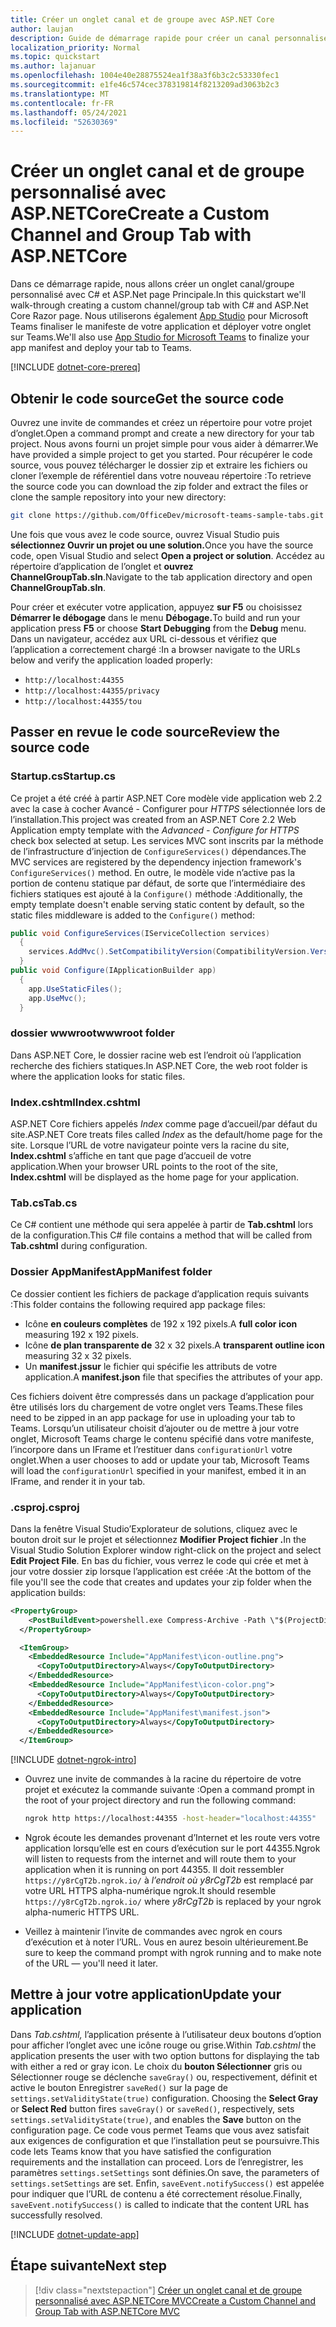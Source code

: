 ```yaml
---
title: Créer un onglet canal et de groupe avec ASP.NET Core
author: laujan
description: Guide de démarrage rapide pour créer un canal personnalisé et un onglet de groupe avec ASP.NET Core.
localization_priority: Normal
ms.topic: quickstart
ms.author: lajanuar
ms.openlocfilehash: 1004e40e28875524ea1f38a3f6b3c2c53330fec1
ms.sourcegitcommit: e1fe46c574cec378319814f8213209ad3063b2c3
ms.translationtype: MT
ms.contentlocale: fr-FR
ms.lasthandoff: 05/24/2021
ms.locfileid: "52630369"
---
```

# <a name="create-a-custom-channel-and-group-tab-with-aspnetcore"></a><span data-ttu-id="d07d2-103">Créer un onglet canal et de groupe personnalisé avec ASP.NETCore</span><span class="sxs-lookup"><span data-stu-id="d07d2-103">Create a Custom Channel and Group Tab with ASP.NETCore</span></span>

<span data-ttu-id="d07d2-104">Dans ce démarrage rapide, nous allons créer un onglet canal/groupe personnalisé avec C# et ASP.Net page Principale.</span><span class="sxs-lookup"><span data-stu-id="d07d2-104">In this quickstart we'll walk-through creating a custom channel/group tab with C# and ASP.Net Core Razor page.</span></span> <span data-ttu-id="d07d2-105">Nous utiliserons également [App Studio](~/concepts/build-and-test/app-studio-overview.md) pour Microsoft Teams finaliser le manifeste de votre application et déployer votre onglet sur Teams.</span><span class="sxs-lookup"><span data-stu-id="d07d2-105">We'll also use [App Studio for Microsoft Teams](~/concepts/build-and-test/app-studio-overview.md) to finalize your app manifest and deploy your tab to Teams.</span></span>

[!INCLUDE [dotnet-core-prereq](~/includes/tabs/dotnet-core-prereq.md)]

## <a name="get-the-source-code"></a><span data-ttu-id="d07d2-106">Obtenir le code source</span><span class="sxs-lookup"><span data-stu-id="d07d2-106">Get the source code</span></span>

<span data-ttu-id="d07d2-107">Ouvrez une invite de commandes et créez un répertoire pour votre projet d’onglet.</span><span class="sxs-lookup"><span data-stu-id="d07d2-107">Open a command prompt and create a new directory for your tab project.</span></span> <span data-ttu-id="d07d2-108">Nous avons fourni un projet simple pour vous aider à démarrer.</span><span class="sxs-lookup"><span data-stu-id="d07d2-108">We have provided a simple project to get you started.</span></span> <span data-ttu-id="d07d2-109">Pour récupérer le code source, vous pouvez télécharger le dossier zip et extraire les fichiers ou cloner l’exemple de référentiel dans votre nouveau répertoire :</span><span class="sxs-lookup"><span data-stu-id="d07d2-109">To retrieve the source code you can download the zip folder and extract the files or clone the sample repository into your new directory:</span></span>

```bash
git clone https://github.com/OfficeDev/microsoft-teams-sample-tabs.git
```

<span data-ttu-id="d07d2-110">Une fois que vous avez le code source, ouvrez Visual Studio puis **sélectionnez Ouvrir un projet ou une solution.**</span><span class="sxs-lookup"><span data-stu-id="d07d2-110">Once you have the source code, open Visual Studio and select **Open a project or solution**.</span></span> <span data-ttu-id="d07d2-111">Accédez au répertoire d’application de l’onglet et **ouvrez ChannelGroupTab.sln**.</span><span class="sxs-lookup"><span data-stu-id="d07d2-111">Navigate to the tab application directory and open **ChannelGroupTab.sln**.</span></span>

<span data-ttu-id="d07d2-112">Pour créer et exécuter votre application, appuyez **sur F5** ou choisissez **Démarrer le débogage** dans le menu **Débogage.**</span><span class="sxs-lookup"><span data-stu-id="d07d2-112">To build and run your application press **F5** or choose **Start Debugging** from the **Debug** menu.</span></span> <span data-ttu-id="d07d2-113">Dans un navigateur, accédez aux URL ci-dessous et vérifiez que l’application a correctement chargé :</span><span class="sxs-lookup"><span data-stu-id="d07d2-113">In a browser navigate to the URLs below and verify the application loaded properly:</span></span>

- `http://localhost:44355`
- `http://localhost:44355/privacy`
- `http://localhost:44355/tou`

## <a name="review-the-source-code"></a><span data-ttu-id="d07d2-114">Passer en revue le code source</span><span class="sxs-lookup"><span data-stu-id="d07d2-114">Review the source code</span></span>

### <a name="startupcs"></a><span data-ttu-id="d07d2-115">Startup.cs</span><span class="sxs-lookup"><span data-stu-id="d07d2-115">Startup.cs</span></span>

<span data-ttu-id="d07d2-116">Ce projet a été créé à partir ASP.NET Core modèle vide application web 2.2 avec la case à cocher Avancé - Configurer pour *HTTPS* sélectionnée lors de l’installation.</span><span class="sxs-lookup"><span data-stu-id="d07d2-116">This project was created from an ASP.NET Core 2.2 Web Application empty template with the *Advanced - Configure for HTTPS* check box selected at setup.</span></span> <span data-ttu-id="d07d2-117">Les services MVC sont inscrits par la méthode de l’infrastructure d’injection de `ConfigureServices()` dépendances.</span><span class="sxs-lookup"><span data-stu-id="d07d2-117">The MVC services are registered by the dependency injection framework's `ConfigureServices()` method.</span></span> <span data-ttu-id="d07d2-118">En outre, le modèle vide n’active pas la portion de contenu statique par défaut, de sorte que l’intermédiaire des fichiers statiques est ajouté à la `Configure()` méthode :</span><span class="sxs-lookup"><span data-stu-id="d07d2-118">Additionally, the empty template doesn't enable serving static content by default, so the static files middleware is added to the `Configure()` method:</span></span>

```csharp
public void ConfigureServices(IServiceCollection services)
  {
    services.AddMvc().SetCompatibilityVersion(CompatibilityVersion.Version_2_2);
  }
public void Configure(IApplicationBuilder app)
  {
    app.UseStaticFiles();
    app.UseMvc();
  }
```

### <a name="wwwroot-folder"></a><span data-ttu-id="d07d2-119">dossier wwwroot</span><span class="sxs-lookup"><span data-stu-id="d07d2-119">wwwroot folder</span></span>

<span data-ttu-id="d07d2-120">Dans ASP.NET Core, le dossier racine web est l’endroit où l’application recherche des fichiers statiques.</span><span class="sxs-lookup"><span data-stu-id="d07d2-120">In ASP.NET Core, the web root folder is where the application looks for static files.</span></span>

### <a name="indexcshtml"></a><span data-ttu-id="d07d2-121">Index.cshtml</span><span class="sxs-lookup"><span data-stu-id="d07d2-121">Index.cshtml</span></span>

<span data-ttu-id="d07d2-122">ASP.NET Core fichiers appelés *Index* comme page d’accueil/par défaut du site.</span><span class="sxs-lookup"><span data-stu-id="d07d2-122">ASP.NET Core treats files called *Index* as the default/home page for the site.</span></span> <span data-ttu-id="d07d2-123">Lorsque l’URL de votre navigateur pointe vers la racine du site, **Index.cshtml** s’affiche en tant que page d’accueil de votre application.</span><span class="sxs-lookup"><span data-stu-id="d07d2-123">When your browser URL points to the root of the site, **Index.cshtml** will be displayed as the home page for your application.</span></span>

### <a name="tabcs"></a><span data-ttu-id="d07d2-124">Tab.cs</span><span class="sxs-lookup"><span data-stu-id="d07d2-124">Tab.cs</span></span>

<span data-ttu-id="d07d2-125">Ce C# contient une méthode qui sera appelée à partir de **Tab.cshtml** lors de la configuration.</span><span class="sxs-lookup"><span data-stu-id="d07d2-125">This C# file contains a method that will be called from **Tab.cshtml** during configuration.</span></span>

### <a name="appmanifest-folder"></a><span data-ttu-id="d07d2-126">Dossier AppManifest</span><span class="sxs-lookup"><span data-stu-id="d07d2-126">AppManifest folder</span></span>

<span data-ttu-id="d07d2-127">Ce dossier contient les fichiers de package d’application requis suivants :</span><span class="sxs-lookup"><span data-stu-id="d07d2-127">This folder contains the following required app package files:</span></span>

- <span data-ttu-id="d07d2-128">Icône **en couleurs complètes** de 192 x 192 pixels.</span><span class="sxs-lookup"><span data-stu-id="d07d2-128">A **full color icon** measuring 192 x 192 pixels.</span></span>
- <span data-ttu-id="d07d2-129">Icône **de plan transparente de** 32 x 32 pixels.</span><span class="sxs-lookup"><span data-stu-id="d07d2-129">A **transparent outline icon** measuring 32 x 32 pixels.</span></span>
- <span data-ttu-id="d07d2-130">Un **manifest.jssur** le fichier qui spécifie les attributs de votre application.</span><span class="sxs-lookup"><span data-stu-id="d07d2-130">A **manifest.json** file that specifies the attributes of your app.</span></span>

<span data-ttu-id="d07d2-131">Ces fichiers doivent être compressés dans un package d’application pour être utilisés lors du chargement de votre onglet vers Teams.</span><span class="sxs-lookup"><span data-stu-id="d07d2-131">These files need to be zipped in an app package for use in uploading your tab to Teams.</span></span> <span data-ttu-id="d07d2-132">Lorsqu’un utilisateur choisit d’ajouter ou de mettre à jour votre onglet, Microsoft Teams charge le contenu spécifié dans votre manifeste, l’incorpore dans un IFrame et l’restituer dans `configurationUrl` votre onglet.</span><span class="sxs-lookup"><span data-stu-id="d07d2-132">When a user chooses to add or update your tab, Microsoft Teams will load the `configurationUrl` specified in your manifest, embed it in an IFrame, and render it in your tab.</span></span>

### <a name="csproj"></a><span data-ttu-id="d07d2-133">.csproj</span><span class="sxs-lookup"><span data-stu-id="d07d2-133">.csproj</span></span>

<span data-ttu-id="d07d2-134">Dans la fenêtre Visual Studio’Explorateur de solutions, cliquez avec le bouton droit sur le projet et sélectionnez **Modifier Project fichier .**</span><span class="sxs-lookup"><span data-stu-id="d07d2-134">In the Visual Studio Solution Explorer window right-click on the project and select **Edit Project File**.</span></span> <span data-ttu-id="d07d2-135">En bas du fichier, vous verrez le code qui crée et met à jour votre dossier zip lorsque l’application est créée :</span><span class="sxs-lookup"><span data-stu-id="d07d2-135">At the bottom of the file you'll see the code that creates and updates your zip folder when the application builds:</span></span>

```xml
<PropertyGroup>
    <PostBuildEvent>powershell.exe Compress-Archive -Path \"$(ProjectDir)AppManifest\*\" -DestinationPath \"$(TargetDir)tab.zip\" -Force</PostBuildEvent>
  </PropertyGroup>

  <ItemGroup>
    <EmbeddedResource Include="AppManifest\icon-outline.png">
      <CopyToOutputDirectory>Always</CopyToOutputDirectory>
    </EmbeddedResource>
    <EmbeddedResource Include="AppManifest\icon-color.png">
      <CopyToOutputDirectory>Always</CopyToOutputDirectory>
    </EmbeddedResource>
    <EmbeddedResource Include="AppManifest\manifest.json">
      <CopyToOutputDirectory>Always</CopyToOutputDirectory>
    </EmbeddedResource>
  </ItemGroup>
```

[!INCLUDE [dotnet-ngrok-intro](~/includes/tabs/dotnet-ngrok-intro.md)]

- <span data-ttu-id="d07d2-136">Ouvrez une invite de commandes à la racine du répertoire de votre projet et exécutez la commande suivante :</span><span class="sxs-lookup"><span data-stu-id="d07d2-136">Open a command prompt in the root of your project directory and run the following command:</span></span>

    ```bash
    ngrok http https://localhost:44355 -host-header="localhost:44355"
    ```

- <span data-ttu-id="d07d2-137">Ngrok écoute les demandes provenant d’Internet et les route vers votre application lorsqu’elle est en cours d’exécution sur le port 44355.</span><span class="sxs-lookup"><span data-stu-id="d07d2-137">Ngrok will listen to requests from the internet and will route them to your application when it is running on port 44355.</span></span> <span data-ttu-id="d07d2-138">Il doit ressembler `https://y8rCgT2b.ngrok.io/` à *l’endroit où y8rCgT2b* est remplacé par votre URL HTTPS alpha-numérique ngrok.</span><span class="sxs-lookup"><span data-stu-id="d07d2-138">It should resemble `https://y8rCgT2b.ngrok.io/` where *y8rCgT2b* is replaced by your ngrok alpha-numeric HTTPS URL.</span></span>

- <span data-ttu-id="d07d2-139">Veillez à maintenir l’invite de commandes avec ngrok en cours d’exécution et à noter l’URL. Vous en aurez besoin ultérieurement.</span><span class="sxs-lookup"><span data-stu-id="d07d2-139">Be sure to keep the command prompt with ngrok running and to make note of the URL — you'll need it later.</span></span>

## <a name="update-your-application"></a><span data-ttu-id="d07d2-140">Mettre à jour votre application</span><span class="sxs-lookup"><span data-stu-id="d07d2-140">Update your application</span></span>

<span data-ttu-id="d07d2-141">Dans *Tab.cshtml,* l’application présente à l’utilisateur deux boutons d’option pour afficher l’onglet avec une icône rouge ou grise.</span><span class="sxs-lookup"><span data-stu-id="d07d2-141">Within *Tab.cshtml* the application presents the user with two option buttons for displaying the tab with either a red or gray icon.</span></span> <span data-ttu-id="d07d2-142">Le choix du  **bouton Sélectionner** gris ou Sélectionner rouge se déclenche `saveGray()` ou, respectivement, définit et active le bouton Enregistrer `saveRed()` sur la page de `settings.setValidityState(true)` configuration. </span><span class="sxs-lookup"><span data-stu-id="d07d2-142">Choosing the **Select Gray** or **Select Red** button fires `saveGray()` or `saveRed()`, respectively, sets `settings.setValidityState(true)`, and enables the **Save** button on the configuration page.</span></span> <span data-ttu-id="d07d2-143">Ce code vous permet Teams que vous avez satisfait aux exigences de configuration et que l’installation peut se poursuivre.</span><span class="sxs-lookup"><span data-stu-id="d07d2-143">This code lets Teams know that you have satisfied the configuration requirements and the installation can proceed.</span></span> <span data-ttu-id="d07d2-144">Lors de l’enregistrer, les paramètres `settings.setSettings` sont définies.</span><span class="sxs-lookup"><span data-stu-id="d07d2-144">On save, the parameters of `settings.setSettings` are set.</span></span> <span data-ttu-id="d07d2-145">Enfin, `saveEvent.notifySuccess()` est appelée pour indiquer que l’URL de contenu a été correctement résolue.</span><span class="sxs-lookup"><span data-stu-id="d07d2-145">Finally, `saveEvent.notifySuccess()` is called to indicate that the content URL has successfully resolved.</span></span>

[!INCLUDE [dotnet-update-app](~/includes/tabs/dotnet-update-chan-grp-app.md)]

## <a name="next-step"></a><span data-ttu-id="d07d2-146">Étape suivante</span><span class="sxs-lookup"><span data-stu-id="d07d2-146">Next step</span></span>

> [!div class="nextstepaction"]
> [<span data-ttu-id="d07d2-147">Créer un onglet canal et de groupe personnalisé avec ASP.NETCore MVC</span><span class="sxs-lookup"><span data-stu-id="d07d2-147">Create a Custom Channel and Group Tab with ASP.NETCore MVC</span></span>](~/tabs/quickstarts/create-channel-group-tab-dotnet-core-mvc.md)
